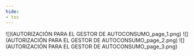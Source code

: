 ```yaml
---
hide:
- toc
---
```

![](AUTORIZACIÓN PARA EL GESTOR DE AUTOCONSUMO_page_1.png)
![](AUTORIZACIÓN PARA EL GESTOR DE AUTOCONSUMO_page_2.png)
![](AUTORIZACIÓN PARA EL GESTOR DE AUTOCONSUMO_page_3.png)

 <style> 
body {
background-image: url('https://github.com/asolear/assets/blob/master/imgs/fondo3.jpg?raw=true'); 
background-repeat: no-repeat; 
background-attachment: fixed; /* background-size: cover; */ 
background-size: 100% 100%;
}
</style> 

